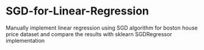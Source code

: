 # SGD-for-Linear-Regression
Manually implement linear regression using SGD algorithm for boston house price dataset and compare the results with sklearn SGDRegressor implementation
